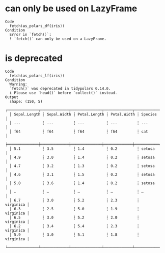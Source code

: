 # can only be used on LazyFrame

    Code
      fetch(as_polars_df(iris))
    Condition
      Error in `fetch()`:
      ! `fetch()` can only be used on a LazyFrame.

# is deprecated

    Code
      fetch(as_polars_lf(iris))
    Condition
      Warning:
      `fetch()` was deprecated in tidypolars 0.14.0.
      i Please use `head()` before `collect()` instead.
    Output
      shape: (150, 5)
      ┌──────────────┬─────────────┬──────────────┬─────────────┬───────────┐
      │ Sepal.Length ┆ Sepal.Width ┆ Petal.Length ┆ Petal.Width ┆ Species   │
      │ ---          ┆ ---         ┆ ---          ┆ ---         ┆ ---       │
      │ f64          ┆ f64         ┆ f64          ┆ f64         ┆ cat       │
      ╞══════════════╪═════════════╪══════════════╪═════════════╪═══════════╡
      │ 5.1          ┆ 3.5         ┆ 1.4          ┆ 0.2         ┆ setosa    │
      │ 4.9          ┆ 3.0         ┆ 1.4          ┆ 0.2         ┆ setosa    │
      │ 4.7          ┆ 3.2         ┆ 1.3          ┆ 0.2         ┆ setosa    │
      │ 4.6          ┆ 3.1         ┆ 1.5          ┆ 0.2         ┆ setosa    │
      │ 5.0          ┆ 3.6         ┆ 1.4          ┆ 0.2         ┆ setosa    │
      │ …            ┆ …           ┆ …            ┆ …           ┆ …         │
      │ 6.7          ┆ 3.0         ┆ 5.2          ┆ 2.3         ┆ virginica │
      │ 6.3          ┆ 2.5         ┆ 5.0          ┆ 1.9         ┆ virginica │
      │ 6.5          ┆ 3.0         ┆ 5.2          ┆ 2.0         ┆ virginica │
      │ 6.2          ┆ 3.4         ┆ 5.4          ┆ 2.3         ┆ virginica │
      │ 5.9          ┆ 3.0         ┆ 5.1          ┆ 1.8         ┆ virginica │
      └──────────────┴─────────────┴──────────────┴─────────────┴───────────┘

